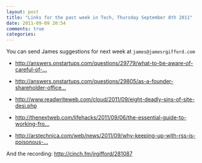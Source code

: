```yaml
---
layout: post
title: "Links for the past week in Tech, Thursday September 8th 2011"
date: 2011-09-09 20:54
comments: true
categories: 
---
```

<p>You can send James suggestions for next week at <code>james@jamesrgifford.com</code></p>
<ul>
<li><p><a href="http://answers.onstartups.com/questions/29779/what-to-be-aware-of-careful-of-when-getting-an-angel-investor">http://answers.onstartups.com/questions/29779/what-to-be-aware-of-careful-of-...</a></p></li>
<!--more-->
<li><p><a href="http://answers.onstartups.com/questions/29805/as-a-founder-shareholder-officer-in-a-startup-do-i-pay-myself-as-an-employeew2">http://answers.onstartups.com/questions/29805/as-a-founder-shareholder-office...</a></p></li>
<li><p><a href="http://www.readwriteweb.com/cloud/2011/09/eight-deadly-sins-of-site-desi.php">http://www.readwriteweb.com/cloud/2011/09/eight-deadly-sins-of-site-desi.php</a></p></li>
<li><p><a href="http://thenextweb.com/lifehacks/2011/09/06/the-essential-guide-to-working-from-anywhere/">http://thenextweb.com/lifehacks/2011/09/06/the-essential-guide-to-working-fro...</a></p></li>
<li><p><a href="http://arstechnica.com/web/news/2011/09/why-keeping-up-with-rss-is-poisonous-to-productivity-sanity.ars">http://arstechnica.com/web/news/2011/09/why-keeping-up-with-rss-is-poisonous-...</a></p></li>
</ul>
<p>And the recording: <a href="http://cinch.fm/jrgifford/281087">http://cinch.fm/jrgifford/281087</a></p>
